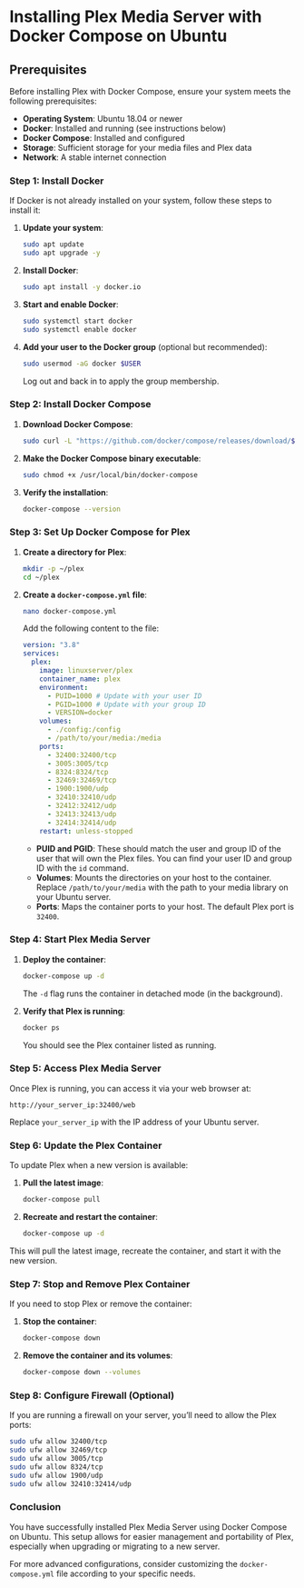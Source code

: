 # Installing Plex Media Server with Docker Compose on Ubuntu

## Prerequisites

Before installing Plex with Docker Compose, ensure your system meets the following prerequisites:

- **Operating System**: Ubuntu 18.04 or newer
- **Docker**: Installed and running (see instructions below)
- **Docker Compose**: Installed and configured
- **Storage**: Sufficient storage for your media files and Plex data
- **Network**: A stable internet connection

### Step 1: Install Docker

If Docker is not already installed on your system, follow these steps to install it:

1. **Update your system**:

    ```bash
    sudo apt update
    sudo apt upgrade -y
    ```

2. **Install Docker**:

    ```bash
    sudo apt install -y docker.io
    ```

3. **Start and enable Docker**:

    ```bash
    sudo systemctl start docker
    sudo systemctl enable docker
    ```

4. **Add your user to the Docker group** (optional but recommended):

    ```bash
    sudo usermod -aG docker $USER
    ```

   Log out and back in to apply the group membership.

### Step 2: Install Docker Compose

1. **Download Docker Compose**:

    ```bash
    sudo curl -L "https://github.com/docker/compose/releases/download/$(curl -s https://api.github.com/repos/docker/compose/releases/latest | grep -oP '"tag_name": "\K(.*)(?=")')/docker-compose-$(uname -s)-$(uname -m)" -o /usr/local/bin/docker-compose
    ```

2. **Make the Docker Compose binary executable**:

    ```bash
    sudo chmod +x /usr/local/bin/docker-compose
    ```

3. **Verify the installation**:

    ```bash
    docker-compose --version
    ```

### Step 3: Set Up Docker Compose for Plex

1. **Create a directory for Plex**:

    ```bash
    mkdir -p ~/plex
    cd ~/plex
    ```

2. **Create a `docker-compose.yml` file**:

    ```bash
    nano docker-compose.yml
    ```

    Add the following content to the file:

    ```yaml
    version: "3.8"
    services:
      plex:
        image: linuxserver/plex
        container_name: plex
        environment:
          - PUID=1000 # Update with your user ID
          - PGID=1000 # Update with your group ID
          - VERSION=docker
        volumes:
          - ./config:/config
          - /path/to/your/media:/media
        ports:
          - 32400:32400/tcp
          - 3005:3005/tcp
          - 8324:8324/tcp
          - 32469:32469/tcp
          - 1900:1900/udp
          - 32410:32410/udp
          - 32412:32412/udp
          - 32413:32413/udp
          - 32414:32414/udp
        restart: unless-stopped
    ```

    - **PUID and PGID**: These should match the user and group ID of the user that will own the Plex files. You can find your user ID and group ID with the `id` command.
    - **Volumes**: Mounts the directories on your host to the container. Replace `/path/to/your/media` with the path to your media library on your Ubuntu server.
    - **Ports**: Maps the container ports to your host. The default Plex port is `32400`.

### Step 4: Start Plex Media Server

1. **Deploy the container**:

    ```bash
    docker-compose up -d
    ```

   The `-d` flag runs the container in detached mode (in the background).

2. **Verify that Plex is running**:

    ```bash
    docker ps
    ```

   You should see the Plex container listed as running.

### Step 5: Access Plex Media Server

Once Plex is running, you can access it via your web browser at:

```plaintext
http://your_server_ip:32400/web
```

Replace `your_server_ip` with the IP address of your Ubuntu server.

### Step 6: Update the Plex Container

To update Plex when a new version is available:

1. **Pull the latest image**:

    ```bash
    docker-compose pull
    ```

2. **Recreate and restart the container**:

    ```bash
    docker-compose up -d
    ```

This will pull the latest image, recreate the container, and start it with the new version.

### Step 7: Stop and Remove Plex Container

If you need to stop Plex or remove the container:

1. **Stop the container**:

    ```bash
    docker-compose down
    ```

2. **Remove the container and its volumes**:

    ```bash
    docker-compose down --volumes
    ```

### Step 8: Configure Firewall (Optional)

If you are running a firewall on your server, you’ll need to allow the Plex ports:

```bash
sudo ufw allow 32400/tcp
sudo ufw allow 32469/tcp
sudo ufw allow 3005/tcp
sudo ufw allow 8324/tcp
sudo ufw allow 1900/udp
sudo ufw allow 32410:32414/udp
```

### Conclusion

You have successfully installed Plex Media Server using Docker Compose on Ubuntu. This setup allows for easier management and portability of Plex, especially when upgrading or migrating to a new server. 

For more advanced configurations, consider customizing the `docker-compose.yml` file according to your specific needs.
